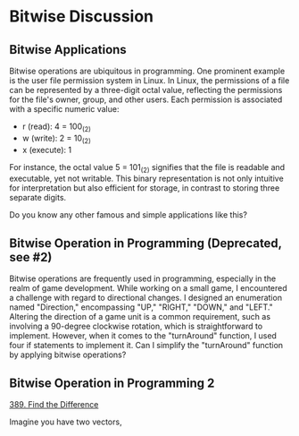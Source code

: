 # Bitwise Discussion

## Bitwise Applications

Bitwise operations are ubiquitous in programming. One prominent example is the user file permission system in Linux. In Linux, the permissions of a file can be represented by a three-digit octal value, reflecting the permissions for the file's owner, group, and other users. Each permission is associated with a specific numeric value:

* r (read): 4 = 100<sub>(2)</sub>
* w (write): 2 = 10<sub>(2)</sub>
* x (execute): 1

For instance, the octal value 5 = 101<sub>(2)</sub> signifies that the file is readable and executable, yet not writable. This binary representation is not only intuitive for interpretation but also efficient for storage, in contrast to storing three separate digits.

Do you know any other famous and simple applications like this? 

## Bitwise Operation in Programming (Deprecated, see #2)

Bitwise operations are frequently used in programming, especially in the realm of game development. While working on a small game, I encountered a challenge with regard to directional changes. I designed an enumeration named "Direction," encompassing "UP," "RIGHT," "DOWN," and "LEFT." Altering the direction of a game unit is a common requirement, such as involving a 90-degree clockwise rotation, which is straightforward to implement. However, when it comes to the "turnAround" function, I used four if statements to implement it. Can I simplify the "turnAround" function by applying bitwise operations?

## Bitwise Operation in Programming 2

[389. Find the Difference](https://leetcode.com/problems/find-the-difference/description/)

Imagine you have two vectors, 
